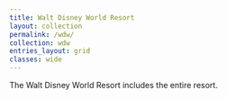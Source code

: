 ```yaml
---
title: Walt Disney World Resort
layout: collection
permalink: /wdw/
collection: wdw
entries_layout: grid
classes: wide
---
```

The Walt Disney World Resort includes the entire resort.